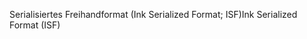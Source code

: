<span data-ttu-id="d5df6-101">Serialisiertes Freihandformat (Ink Serialized Format; ISF)</span><span class="sxs-lookup"><span data-stu-id="d5df6-101">Ink Serialized Format (ISF)</span></span>